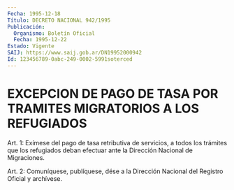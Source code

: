 ```yaml
---
Fecha: 1995-12-18
Título: DECRETO NACIONAL 942/1995
Publicación:
  Organismo: Boletín Oficial
  Fecha: 1995-12-22
Estado: Vigente
SAIJ: https://www.saij.gob.ar/DN19952000942
Id: 123456789-0abc-249-0002-5991soterced
---
```

# EXCEPCION DE PAGO DE TASA POR TRAMITES MIGRATORIOS A LOS REFUGIADOS

<a id="1"></a>
Art. 1:  Exímese  del pago de tasa retributiva de servicios, a todos  los  trámites que los  refugiados  deban  efectuar  ante  la Dirección Nacional de Migraciones.

<a id="2"></a>
Art. 2:  Comuníquese,  publíquese,  dése a la Dirección Nacional del Registro Oficial y archívese.